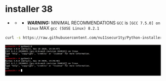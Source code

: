 # installer 38

- - - ***WARNING:*** MINIMAL RECOMMENDATIONS  `GCC` is `[GCC 7.5.0] on linux` MAX `gcc (SUSE Linux) 8.2.1`

```bash
curl -s https://raw.githubusercontent.com/nu11secur1ty/Python-installer/master/Suse/3.8.0/installer38.sh | bash
```
![](https://github.com/nu11secur1ty/Python-installer/blob/master/Suse/screen/python.PNG)

